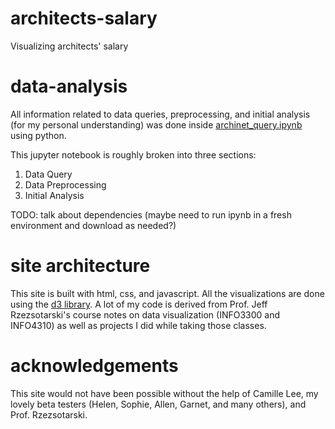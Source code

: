 # architects-salary

Visualizing architects' salary

# data-analysis

All information related to data queries, preprocessing, and initial analysis (for my personal understanding) was done inside [archinet_query.ipynb](./data-analysis-notebook.ipynb) using python.

This jupyter notebook is roughly broken into three sections:

1. Data Query
2. Data Preprocessing
3. Initial Analysis

TODO: talk about dependencies (maybe need to run ipynb in a fresh environment and download as needed?)

# site architecture

This site is built with html, css, and javascript. All the visualizations are done using the [d3 library](https://d3js.org/). A lot of my code is derived from Prof. Jeff Rzezsotarski's course notes on data visualization (INFO3300 and INFO4310) as well as projects I did while taking those classes.

# acknowledgements

This site would not have been possible without the help of Camille Lee, my lovely beta testers (Helen, Sophie, Allen, Garnet, and many others), and Prof. Rzezsotarski.
